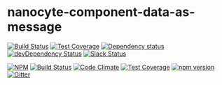# nanocyte-component-data-as-message

[![Build Status](https://travis-ci.org/octoblu/nanocyte-component-data-as-message.svg?branch=master)](https://travis-ci.org/octoblu/nanocyte-component-data-as-message)
[![Test Coverage](https://codecov.io/gh/octoblu/nanocyte-component-data-as-message/branch/master/graph/badge.svg)](https://codecov.io/gh/octoblu/nanocyte-component-data-as-message)
[![Dependency status](http://img.shields.io/david/octoblu/nanocyte-component-data-as-message.svg?style=flat)](https://david-dm.org/octoblu/nanocyte-component-data-as-message)
[![devDependency Status](http://img.shields.io/david/dev/octoblu/nanocyte-component-data-as-message.svg?style=flat)](https://david-dm.org/octoblu/nanocyte-component-data-as-message#info=devDependencies)
[![Slack Status](http://community-slack.octoblu.com/badge.svg)](http://community-slack.octoblu.com)

[![NPM](https://nodei.co/npm/nanocyte-component-data-as-message.svg?style=flat)](https://npmjs.org/package/nanocyte-component-data-as-message)
[![Build Status](https://travis-ci.org/octoblu/nanocyte-component-data-as-message.svg?branch=master)](https://travis-ci.org/octoblu/nanocyte-component-data-as-message)
[![Code Climate](https://codeclimate.com/github/octoblu/nanocyte-component-data-as-message/badges/gpa.svg)](https://codeclimate.com/github/octoblu/nanocyte-component-data-as-message)
[![Test Coverage](https://codeclimate.com/github/octoblu/nanocyte-component-data-as-message/badges/coverage.svg)](https://codeclimate.com/github/octoblu/nanocyte-component-data-as-message)
[![npm version](https://badge.fury.io/js/nanocyte-component-data-as-message.svg)](http://badge.fury.io/js/nanocyte-component-data-as-message)
[![Gitter](https://badges.gitter.im/octoblu/help.svg)](https://gitter.im/octoblu/help)
